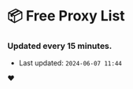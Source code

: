 # :package: Free Proxy List
### Updated every 15 minutes.

- Last updated: `2024-06-07 11:44`

:heart:
